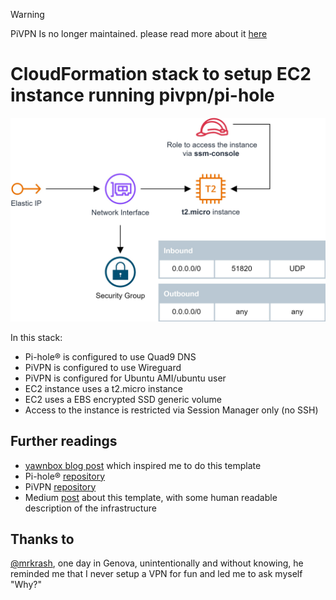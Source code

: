 > [!WARNING]
> PiVPN Is no longer maintained. please read more about it [here](https://github.com/pivpn/pivpn/releases/tag/v4.6.0)

# CloudFormation stack to setup EC2 instance running pivpn/pi-hole
![setup](pivpn-pihole.jpg)

In this stack: 

- Pi-hole® is configured to use Quad9 DNS
- PiVPN is configured to use Wireguard
- PiVPN is configured for Ubuntu AMI/ubuntu user
- EC2 instance uses a t2.micro instance
- EC2 uses a EBS encrypted SSD generic volume
- Access to the instance is restricted via Session Manager only (no SSH)

## Further readings
- [yawnbox blog post](https://yawnbox.com/blog/wireguard-dns-ad-blocking/) which inspired me to do this template
- Pi-hole® [repository](https://github.com/pi-hole/pi-hole)
- PiVPN [repository](https://github.com/pivpn/pivpn)
- Medium [post](https://medium.com/@jonathan.albrieux/cloudformation-stack-to-setup-ec2-instance-running-pivpn-pi-hole-8ee1b482b595) about this template, with some human readable description of the infrastructure

## Thanks to
[@mrkrash](https://github.com/mrkrash), one day in Genova, unintentionally and without knowing, he reminded me that I never setup a VPN for fun and led me to ask myself "Why?"